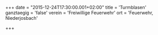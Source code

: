 +++
date = "2015-12-24T17:30:00.001+02:00"
title = 'Turmblasen'
ganztaegig = 'false'
verein = 'Freiwillige Feuerwehr'
ort = 'Feuerwehr, Niederjosbach'

+++

      
